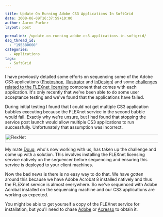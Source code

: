 ```yaml
---

title: Update On Running Adobe CS3 Applications In SoftGrid
date: 2008-06-09T16:37:59+10:00
author: Aaron Parker
layout: post

permalink: /update-on-running-adobe-cs3-applications-in-softgrid/
dsq_thread_id:
  - "195380660"
categories:
  - Applications
tags:
  - SoftGrid
---
```

I have previously detailed some efforts on sequencing some of the Adobe CS3 applications ([Photoshop]({{site.baseurl}}/virtualisation/sequencing-adobe-photoshop-cs3), [Illustrator]({{site.baseurl}}/virtualisation/sequencing-adobe-illustrator-cs3) and [InDesign]({{site.baseurl}}/virtualisation/sequencing-adobe-indesign-cs3)) and some [challenges related to the FLEXnet licensing]({{site.baseurl}}/virtualisation/addressing-licensing-issues-with-adobe-cs3-apps-on-softgrid) component that comes with each application. It's only recently that we've been able to do some user acceptance testing and we've found that the applications have failed.

During initial testing I found that I could not get multiple CS3 application bubbles executing because the FLEXnet service in the second bubble would fail. Exactly why we're unsure, but I had found that stopping the service post launch would allow multiple CS3 applications to run successfully. Unfortunately that assumption was incorrect.

<img src="{{site.baseurl}}/media/2008/06/flexnet.png" border="0" alt="FlexNet" width="599" height="28" /> 

My mate [Doug](http://www.dougandjodie.com/), who's now working with us, has taken up the challenge and come up with a solution. This involves installing the FLEXnet licensing service natively on the sequencer before sequencing and ensuring this service is deployed to your client machines.

Now the bad news is there is no easy way to do that. We have gotten around this because we have Adobe Acrobat 8 installed natively and thus the FLEXnet service is almost everywhere. So we've sequenced with Adobe Acrobat installed on the sequencing machine and our CS3 applications are working as expected.

You might be able to get yourself a copy of the FLEXnet service for installation, but you'll need to chase [Adobe](http://www.adobe.com/) or [Acresso](http://www.acresso.com/) to obtain it.